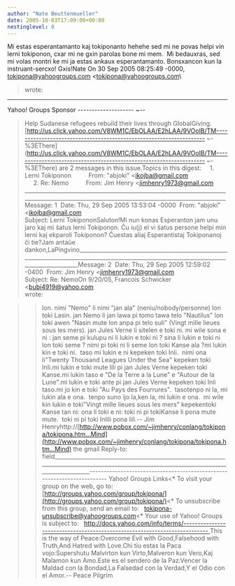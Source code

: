 ```yaml
---
author: "Nate Beuttenmueller"
date: 2005-10-03T17:09:00+00:00
nestinglevel: 0
---
```

Mi estas esperantamanto kaj tokiponanto hehehe sed mi ne povas helpi vin lerni tokiponon, cxar mi ne gxin parolas bone mi mem.  Mi bedauxras, sed mi volas montri ke mi ja estas ankaux esperantamanto. Bonsxancon kun la instruant-sercxo! Gxis!Nate On 30 Sep 2005 08:25:49 -0000, [tokipona@yahoogroups.com](mailto://tokipona@yahoogroups.com) <[tokipona@yahoogroups.com](mailto://tokipona@yahoogroups.com)\
> wrote:
------------------------
 Yahoo! Groups Sponsor --------------------
~--

>Help Sudanese refugees rebuild their lives through GlobalGiving.[http://us.click.yahoo.com/V8WM1C/EbOLAA/E2hLAA/9VOolB/TM--------------------------------------------------------------------
~-%3EThere](http://us.click.yahoo.com/V8WM1C/EbOLAA/E2hLAA/9VOolB/TM--------------------------------------------------------------------
~-%3EThere) are 2 messages in this issue.Topics in this digest:     1. Lerni Tokiponon          From: "abjoki" <[ikojba@gmail.com](mailto://ikojba@gmail.com)\
>     2. Re: Nemo          From: Jim Henry <[jimhenry1973@gmail.com](mailto://jimhenry1973@gmail.com)\
>\_\_\_\_\_\_\_\_\_\_\_\_\_\_\_\_\_\_\_\_\_\_\_\_\_\_\_\_\_\_\_\_\_\_\_\_\_\_\_\_\_\_\_\_\_\_\_\_\_\_\_\_\_\_\_\_\_\_\_\_\_\_\_\_\_\_\_\_\_\_\_\_\_\_\_\_\_\_\_\_\_\_\_\_\_\_\_\_\_\_\_\_\_\_\_\_\_\_\_\_\_\_\_\_\_\_\_\_\_\_\_\_\_\_\_\_\_\_\_\_\_\_\_\_\_\_\_\_\_\_\_\_\_\_\_\_\_\_\_\_\_\_\_\_Message: 1  Date: Thu, 29 Sep 2005 13:53:04 -0000  From: "abjoki" <[ikojba@gmail.com](mailto://ikojba@gmail.com)\
>Subject: Lerni TokipononSaluton!Mi nun konas Esperanton jam unu jaro kaj mi ŝatus lerni Tokiponon. Ĉu iu(j) el vi ŝatus persone helpi min lerni kaj ekparoli Tokiponon? Ĉuestas aliaj Esperantistaj Tokiponanoj ĉi tie?Jam antaŭe dankon,LaPingvino\_\_\_\_\_\_\_\_\_\_\_\_\_\_\_\_\_\_\_\_\_\_\_\_\_\_\_\_\_\_\_\_\_\_\_\_\_\_\_\_\_\_\_\_\_\_\_\_\_\_\_\_\_\_\_\_\_\_\_\_\_\_\_\_\_\_\_\_\_\_\_\_\_\_\_\_\_\_\_\_\_\_\_\_\_\_\_\_\_\_\_\_\_\_\_\_\_\_\_\_\_\_\_\_\_\_\_\_\_\_\_\_\_\_\_\_\_\_\_\_\_\_\_\_\_\_\_\_\_\_\_\_\_\_\_\_\_\_\_\_\_\_\_\_Message: 2  Date: Thu, 29 Sep 2005 12:59:02 -0400  From: Jim Henry <[jimhenry1973@gmail.com](mailto://jimhenry1973@gmail.com)\
>Subject: Re: NemoOn 9/20/05, Francois Schwicker <[bubi4919@yahoo.com](mailto://bubi4919@yahoo.com)\
> wrote:

>> lon. nimi "Nemo" li nimi "jan ala" (neniu/nobody/personne) lon toki Lasin.
> jan Nemo li jan lawa pi tomo tawa telo "Nautilus" lon toki awen "Nasin mute lon anpa pi telo suli" (Vingt mille lieues sous les mers). jan Jules Verne li sitelen e toki ni.
> mi wile sona e ni : jan seme pi kulupu ni li lukin e toki ni ? sina li lukin e toki ni lon toki seme ?
> nimi pi toki ni li seme lon toki Kanse ala ?mi lukin kin e toki ni.  taso mi lukin e ni kepeken toki Inli.  nimi ona li"Twenty Thousand Leagues Under the Sea" kepeken toki Inli.mi lukin e toki mute lili pi jan Jules Verne kepeken toki Kanse.mi lukin taso e "De la Terre a la Lune" e "Autour de la Lune".mi lukin e toki ante pi jan Jules Verne kepeken toki Inli taso.mi jo kin e toki "Au Pays des Fourrures".  tasotenpo ni la, mi lukin ala e ona.  tenpo suno ijo la,ken la, mi lukin e ona.  mi wile kin lukin e toki"Vingt mille lieues sous les mers" kepekentoki Kanse tan ni: ona li toki e ni: toki ni pi tokiKanse li pona mute mute.  toki ni pi toki Inlili pona lili.--
Jim Henryhttp://[http://www.pobox.com/~jimhenry/conlang/tokipona/tokipona.htm...Mind](http://www.pobox.com/~jimhenry/conlang/tokipona/tokipona.htm...Mind) the gmail Reply-to: field\_\_\_\_\_\_\_\_\_\_\_\_\_\_\_\_\_\_\_\_\_\_\_\_\_\_\_\_\_\_\_\_\_\_\_\_\_\_\_\_\_\_\_\_\_\_\_\_\_\_\_\_\_\_\_\_\_\_\_\_\_\_\_\_\_\_\_\_\_\_\_\_\_\_\_\_\_\_\_\_\_\_\_\_\_\_\_\_\_\_\_\_\_\_\_\_\_\_\_\_\_\_\_\_\_\_\_\_\_\_\_\_\_\_\_\_\_\_\_\_\_\_\_\_\_\_\_\_\_\_\_\_\_\_\_\_\_\_\_\_\_\_\_\_------------------------------------------------------------------------
Yahoo! Groups Links<\*
> To visit your group on the web, go to:   [http://groups.yahoo.com/group/tokipona/](http://groups.yahoo.com/group/tokipona/)<\*
> To unsubscribe from this group, send an email to:   [tokipona-unsubscribe@yahoogroups.com](mailto://tokipona-unsubscribe@yahoogroups.com)<\*
> Your use of Yahoo! Groups is subject to:   [http://docs.yahoo.com/info/terms/--------------------------------------------------------------------------
](http://docs.yahoo.com/info/terms/--------------------------------------------------------------------------
) This is the way of Peace:Overcome Evil with Good,Falsehood with Truth,And Hatred with Love.Chi tiu estas la Paca vojo:Supershutu Malvirton kun Virto,Malveron kun Vero,Kaj Malamon kun Amo.Este es el sendero de la Paz:Vencer la Maldad con la Bondad,La Falsedad con la Verdad,Y el Odio con el Amor.--
Peace Pilgrim